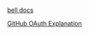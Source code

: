 [bell docs](https://github.com/hapijs/bell/blob/master/Providers.md#github)

[GitHub OAuth Explanation](https://developer.github.com/apps/building-oauth-apps/authorizing-oauth-apps/)